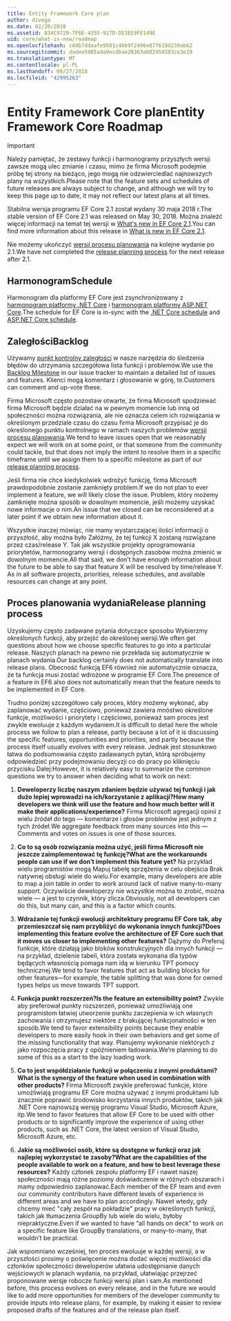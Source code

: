 ```yaml
---
title: Entity Framework Core plan
author: divega
ms.date: 02/20/2018
ms.assetid: 834C9729-7F6E-4355-917D-DE3EE9FE149E
uid: core/what-is-new/roadmap
ms.openlocfilehash: cd4b7ddaafe9501c4bb9f2496e87f619d239ab62
ms.sourcegitcommit: dadee5905ada9ecdbae28363a682950383ce3e10
ms.translationtype: MT
ms.contentlocale: pl-PL
ms.lasthandoff: 08/27/2018
ms.locfileid: "42995263"
---
```

# <a name="entity-framework-core-roadmap"></a><span data-ttu-id="c3a45-102">Entity Framework Core plan</span><span class="sxs-lookup"><span data-stu-id="c3a45-102">Entity Framework Core Roadmap</span></span>

> [!IMPORTANT]
> <span data-ttu-id="c3a45-103">Należy pamiętać, że zestawy funkcji i harmonogramy przyszłych wersji zawsze mogą ulec zmianie i czasu, mimo że firma Microsoft podejmie próbę tej strony na bieżąco, jego mogą nie odzwierciedlać najnowszych plany na wszystkich.</span><span class="sxs-lookup"><span data-stu-id="c3a45-103">Please note that the feature sets and schedules of future releases are always subject to change, and although we will try to keep this page up to date, it may not reflect our latest plans at all times.</span></span>

<span data-ttu-id="c3a45-104">Stabilna wersja programu EF Core 2.1 został wydany 30 maja 2018 r.</span><span class="sxs-lookup"><span data-stu-id="c3a45-104">The stable version of EF Core 2.1 was released on May 30, 2018.</span></span> <span data-ttu-id="c3a45-105">Można znaleźć więcej informacji na temat tej wersji w [What's new in EF Core 2.1](xref:core/what-is-new/ef-core-2.1).</span><span class="sxs-lookup"><span data-stu-id="c3a45-105">You can find more information about this release in [What is new in EF Core 2.1](xref:core/what-is-new/ef-core-2.1).</span></span>

<span data-ttu-id="c3a45-106">Nie możemy ukończyć [wersji procesu planowania](#release-planning-process) na kolejne wydanie po 2.1.</span><span class="sxs-lookup"><span data-stu-id="c3a45-106">We have not completed the [release planning process](#release-planning-process) for the next release after 2.1.</span></span>

## <a name="schedule"></a><span data-ttu-id="c3a45-107">Harmonogram</span><span class="sxs-lookup"><span data-stu-id="c3a45-107">Schedule</span></span>

<span data-ttu-id="c3a45-108">Harmonogram dla platformy EF Core jest zsynchronizowany z [harmonogram platformy .NET Core](https://github.com/dotnet/core/blob/master/roadmap.md) i [harmonogram platformy ASP.NET Core](https://github.com/aspnet/Home/wiki/Roadmap).</span><span class="sxs-lookup"><span data-stu-id="c3a45-108">The schedule for EF Core is in-sync with the [.NET Core schedule](https://github.com/dotnet/core/blob/master/roadmap.md) and [ASP.NET Core schedule](https://github.com/aspnet/Home/wiki/Roadmap).</span></span>

## <a name="backlog"></a><span data-ttu-id="c3a45-109">Zaległości</span><span class="sxs-lookup"><span data-stu-id="c3a45-109">Backlog</span></span>

<span data-ttu-id="c3a45-110">Używamy [punkt kontrolny zaległości](https://github.com/aspnet/EntityFrameworkCore/issues?q=is%3Aopen+is%3Aissue+milestone%3ABacklog+sort%3Areactions-%2B1-desc) w nasze narzędzia do śledzenia błędów do utrzymania szczegółowa lista funkcji i problemów.</span><span class="sxs-lookup"><span data-stu-id="c3a45-110">We use the [Backlog Milestone](https://github.com/aspnet/EntityFrameworkCore/issues?q=is%3Aopen+is%3Aissue+milestone%3ABacklog+sort%3Areactions-%2B1-desc) in our issue tracker to maintain a detailed list of issues and features.</span></span> <span data-ttu-id="c3a45-111">Klienci mogą komentarz i głosowanie w górę, te.</span><span class="sxs-lookup"><span data-stu-id="c3a45-111">Customers can comment and up-vote these.</span></span>

<span data-ttu-id="c3a45-112">Firma Microsoft często pozostaw otwarte, że firma Microsoft spodziewać firma Microsoft będzie działać na w pewnym momencie lub inną od społeczności można rozwiązania, ale nie oznacza celem ich rozwiązania w określonym przedziale czasu do czasu firma Microsoft przypisać je do określonego punktu kontrolnego w ramach naszych problemów [wersji procesu planowania](#release-planning-process).</span><span class="sxs-lookup"><span data-stu-id="c3a45-112">We tend to leave issues open that we reasonably expect we will work on at some point, or that someone from the community could tackle, but that does not imply the intent to resolve them in a specific timeframe until we assign them to a specific milestone as part of our [release planning process](#release-planning-process).</span></span>

<span data-ttu-id="c3a45-113">Jeśli firma nie chce kiedykolwiek wdrożyć funkcję, firma Microsoft prawdopodobnie zostanie zamknięty problem.</span><span class="sxs-lookup"><span data-stu-id="c3a45-113">If we do not plan to ever implement a feature, we will likely close the issue.</span></span> <span data-ttu-id="c3a45-114">Problem, który możemy zamknięte można sposób w dowolnym momencie, jeśli możemy uzyskać nowe informacje o nim.</span><span class="sxs-lookup"><span data-stu-id="c3a45-114">An issue that we closed can be reconsidered at a later point if we obtain new information about it.</span></span>

<span data-ttu-id="c3a45-115">Wszystkie inaczej mówiąc, nie mamy wystarczającej ilości informacji o przyszłość, aby można było Załóżmy, że tej funkcji X zostaną rozwiązane przez czas/release Y. Tak jak wszystkie projekty oprogramowania priorytetów, harmonogramy wersji i dostępnych zasobów można zmienić w dowolnym momencie.</span><span class="sxs-lookup"><span data-stu-id="c3a45-115">All that said, we don’t have enough information about the future to be able to say that feature X will be resolved by time/release Y. As in all software projects, priorities, release schedules, and available resources can change at any point.</span></span>

## <a name="release-planning-process"></a><span data-ttu-id="c3a45-116">Proces planowania wydania</span><span class="sxs-lookup"><span data-stu-id="c3a45-116">Release planning process</span></span>

<span data-ttu-id="c3a45-117">Uzyskujemy często zadawane pytania dotyczące sposobu Wybierzmy określonych funkcji, aby przejść do określonej wersji.</span><span class="sxs-lookup"><span data-stu-id="c3a45-117">We often get questions about how we choose specific features to go into a particular release.</span></span> <span data-ttu-id="c3a45-118">Naszych planach na pewno nie przekłada się automatycznie w planach wydania.</span><span class="sxs-lookup"><span data-stu-id="c3a45-118">Our backlog certainly does not automatically translate into release plans.</span></span> <span data-ttu-id="c3a45-119">Obecność funkcją EF6 również nie automatycznie oznacza, że ta funkcja musi zostać wdrożone w programie EF Core.</span><span class="sxs-lookup"><span data-stu-id="c3a45-119">The presence of a feature in EF6 also does not automatically mean that the feature needs to be implemented in EF Core.</span></span>

<span data-ttu-id="c3a45-120">Trudno poniżej szczegółowo cały proces, który możemy wykonać, aby zaplanować wydanie, częściowo, ponieważ zawiera mnóstwo określone funkcje, możliwości i priorytety i częściowo, ponieważ sam proces jest zwykle ewoluuje z każdym wydaniem.</span><span class="sxs-lookup"><span data-stu-id="c3a45-120">It is difficult to detail here the whole process we follow to plan a release, partly because a lot of it is discussing the specific features, opportunities and priorities, and partly because the process itself usually evolves with every release.</span></span> <span data-ttu-id="c3a45-121">Jednak jest stosunkowo łatwa do podsumowania często zadawanych pytań, którą spróbujemy odpowiedzieć przy podejmowaniu decyzji co do pracy po kliknięciu przycisku Dalej:</span><span class="sxs-lookup"><span data-stu-id="c3a45-121">However, it is relatively easy to summarize the common questions we try to answer when deciding what to work on next:</span></span>

1. <span data-ttu-id="c3a45-122">**Deweloperzy liczbę naszym zdaniem będzie używać tej funkcji i jak dużo lepiej wprowadzi na ich/korzystanie z aplikacji?**</span><span class="sxs-lookup"><span data-stu-id="c3a45-122">**How many developers we think will use the feature and how much better will it make their applications/experience?**</span></span> <span data-ttu-id="c3a45-123">Firma Microsoft agregacji opinii z wielu źródeł do tego — komentarze i głosów problemów jest jednym z tych źródeł.</span><span class="sxs-lookup"><span data-stu-id="c3a45-123">We aggregate feedback from many sources into this — Comments and votes on issues is one of those sources.</span></span>

2. <span data-ttu-id="c3a45-124">**Co to są osób rozwiązania można użyć, jeśli firma Microsoft nie jeszcze zaimplementować tę funkcję?**</span><span class="sxs-lookup"><span data-stu-id="c3a45-124">**What are the workarounds people can use if we don’t implement this feature yet?**</span></span> <span data-ttu-id="c3a45-125">Na przykład wielu programistów mogą Mapuj tabelę sprzężenia w celu obejścia Brak natywnej obsługi wiele do wielu.</span><span class="sxs-lookup"><span data-stu-id="c3a45-125">For example, many developers are able to map a join table in order to work around lack of native many-to-many support.</span></span> <span data-ttu-id="c3a45-126">Oczywiście deweloperzy nie wszystkie można to zrobić, można wiele — a jest to czynnik, który zlicza.</span><span class="sxs-lookup"><span data-stu-id="c3a45-126">Obviously, not all developers can do this, but many can, and this is a factor which counts.</span></span>

3. <span data-ttu-id="c3a45-127">**Wdrażanie tej funkcji ewolucji architektury programu EF Core tak, aby przemieszczał się nam przybliżyć do wykonania innych funkcji?**</span><span class="sxs-lookup"><span data-stu-id="c3a45-127">**Does implementing this feature evolve the architecture of EF Core such that it moves us closer to implementing other features?**</span></span> <span data-ttu-id="c3a45-128">Dążymy do Preferuj funkcje, które działają jako bloków konstrukcyjnych dla innych funkcji — na przykład, dzielenie tabeli, która została wykonana dla typów będących własnością pomaga nam idą w kierunku TPT pomocy technicznej.</span><span class="sxs-lookup"><span data-stu-id="c3a45-128">We tend to favor features that act as building blocks for other features—for example, the table splitting that was done for owned types helps us move towards TPT support.</span></span>

4. <span data-ttu-id="c3a45-129">**Funkcja punkt rozszerzeń?**</span><span class="sxs-lookup"><span data-stu-id="c3a45-129">**Is the feature an extensibility point?**</span></span> <span data-ttu-id="c3a45-130">Zwykle aby preferował punkty rozszerzeń, ponieważ umożliwiają one programistom łatwiej utworzenie punktu zaczepienia w ich własnych zachowania i otrzymujesz niektóre z brakującej funkcjonalności w ten sposób.</span><span class="sxs-lookup"><span data-stu-id="c3a45-130">We tend to favor extensibility points because they enable developers to more easily hook in their own behaviors and get some of the missing functionality that way.</span></span> <span data-ttu-id="c3a45-131">Planujemy wykonanie niektórych z jako rozpoczęcia pracy z opóźnieniem ładowania.</span><span class="sxs-lookup"><span data-stu-id="c3a45-131">We’re planning to do some of this as a start to the lazy loading work.</span></span>

5. <span data-ttu-id="c3a45-132">**Co to jest współdziałanie funkcji w połączeniu z innymi produktami?**</span><span class="sxs-lookup"><span data-stu-id="c3a45-132">**What is the synergy of the feature when used in combination with other products?**</span></span> <span data-ttu-id="c3a45-133">Firma Microsoft zwykle preferować funkcje, które umożliwiają programu EF Core można używać z innymi produktami lub znacznie poprawić środowisko korzystania innych produktów, takich jak .NET Core najnowszą wersję programu Visual Studio, Microsoft Azure, itp.</span><span class="sxs-lookup"><span data-stu-id="c3a45-133">We tend to favor features that allow EF Core to be used with other products or to significantly improve the experience of using other products, such as .NET Core, the latest version of Visual Studio, Microsoft Azure, etc.</span></span>

6. <span data-ttu-id="c3a45-134">**Jakie są możliwości osób, które są dostępne w funkcji oraz jak najlepiej wykorzystać te zasoby?**</span><span class="sxs-lookup"><span data-stu-id="c3a45-134">**What are the capabilities of the people available to work on a feature, and how to best leverage these resources?**</span></span> <span data-ttu-id="c3a45-135">Każdy członek zespołu platformy EF i nawet naszej społeczności mają różne poziomy doświadczenie w różnych obszarach i mamy odpowiednio zaplanować.</span><span class="sxs-lookup"><span data-stu-id="c3a45-135">Each member of the EF team and even our community contributors have different levels of experience in different areas and we have to plan accordingly.</span></span> <span data-ttu-id="c3a45-136">Nawet wtedy, gdy chcemy mieć "cały zespół na pokładzie" pracy w określonych funkcji, takich jak tłumaczenia GroupBy lub wiele do wielu, byłoby niepraktyczne.</span><span class="sxs-lookup"><span data-stu-id="c3a45-136">Even if we wanted to have “all hands on deck” to work on a specific feature like GroupBy translations, or many-to-many, that wouldn’t be practical.</span></span>

<span data-ttu-id="c3a45-137">Jak wspomniano wcześniej, ten proces ewoluuje w każdej wersji, a w przyszłości prosimy o poświęcenie można dodać więcej możliwości dla członków społeczności deweloperów ułatwia udostępnianie danych wejściowych w planach wydania, na przykład, ułatwiając przejrzeć proponowane wersje robocze funkcji wersji plan i sam.</span><span class="sxs-lookup"><span data-stu-id="c3a45-137">As mentioned before, this process evolves on every release, and in the future we would like to add more opportunities for members of the developer community to provide inputs into release plans, for example, by making it easier to review proposed drafts of the features and of the release plan itself.</span></span>
